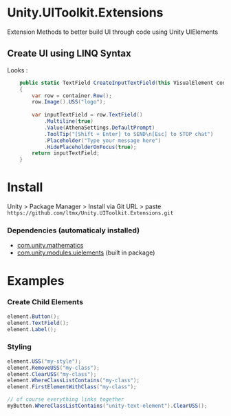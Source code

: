 # Unity.UIToolkit.Extensions
Extension Methods to better build UI through code using Unity UIElements

## Create UI using LINQ Syntax
Looks :
```cs
    public static TextField CreateInputTextField(this VisualElement container)
    {
        var row = container.Row();
        row.Image().USS("logo");
        
        var inputTextField = row.TextField()
            .Multiline(true)
            .Value(AthenaSettings.DefaultPrompt)
            .ToolTip("[Shift + Enter] to SEND\n[Esc] to STOP chat")
            .Placeholder("Type your message here")
            .HidePlaceholderOnFocus(true);
        return inputTextField;
    }
```

# Install

Unity > Package Manager > Install via Git URL > paste `https://github.com/ltmx/Unity.UIToolkit.Extensions.git`

### Dependencies (automaticaly installed)
- [com.unity.mathematics](https://docs.unity3d.com/Packages/com.unity.mathematics@1.3/manual/index.html)
- [com.unity.modules.uielements](https://docs.unity3d.com/Manual/UIElements.html) (built in package)


# Examples

### Create Child Elements
```cs
element.Button();
element.TextField();
element.Label();
```

### Styling

```cs
element.USS("my-style");
element.RemoveUSS("my-class");
element.ClearUSS("my-class");
element.WhereClassListContains("my-class");
element.FirstElementWithClass("my-class");

// of course everything links together
myButton.WhereClassListContains("unity-text-element").ClearUSS();
```
